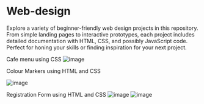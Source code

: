 # Web-design
Explore a variety of beginner-friendly web design projects in this repository. From simple landing pages to interactive prototypes, each project includes detailed documentation with HTML, CSS, and possibly JavaScript code. Perfect for honing your skills or finding inspiration for your next project. 

Cafe menu using CSS 
![image](https://github.com/ShreshthaSingh011/Web-design/assets/50359330/914e9206-c4c7-4da6-9164-66db9749b84c)

Colour Markers using HTML and CSS

![image](https://github.com/ShreshthaSingh011/Web-design/assets/50359330/30145cde-69d4-4b11-a63f-1aa0b732f394)

Registration Form using HTML and CSS
![image](https://github.com/ShreshthaSingh011/Web-design/assets/50359330/272f484f-f117-4f12-bb03-9da9ad443604)
![image](https://github.com/ShreshthaSingh011/Web-design/assets/50359330/89499e11-c089-4255-970f-a484262b5787)








